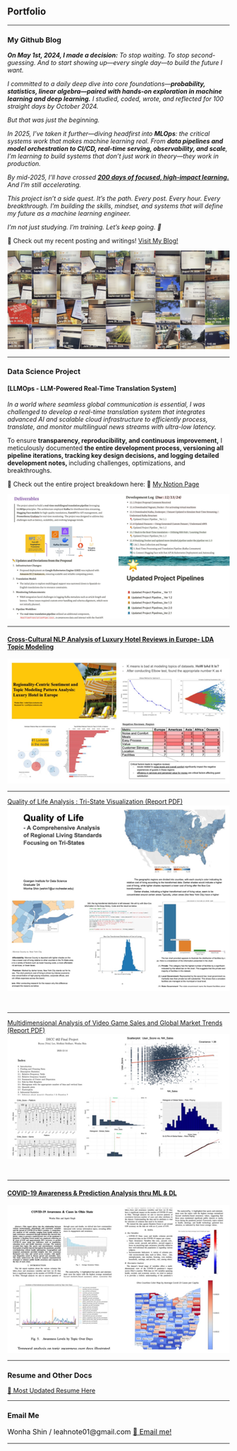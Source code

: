 ## Portfolio

---
### My Github Blog

<I>**On May 1st, 2024, I made a decision:**
To stop waiting. To stop second-guessing.
And to start showing up—every single day—to build the future I want.

I committed to a daily deep dive into core foundations—**probability, statistics, linear algebra—paired with hands-on exploration in machine learning and deep learning.** I studied, coded, wrote, and reflected for 100 straight days by October 2024.

But that was just the beginning.

In 2025, I’ve taken it further—diving headfirst into **MLOps**: the critical systems work that makes machine learning real. From **data pipelines and model orchestration to CI/CD, real-time serving, observability, and scale**, I’m learning to build systems that don’t just work in theory—they work in production.

By mid-2025, I’ll have crossed <U><b>200 days of focused, high-impact learning.</b></U>
And I’m still accelerating.

This project isn’t a side quest. It’s the path.
Every post. Every hour. Every breakthrough.
I’m building the skills, mindset, and systems that will define my future as a machine learning engineer.

I’m not just studying.
I’m training.
Let’s keep going. 🚀
</I>

🚀 Check out my recent posting and writings! <a href="https://leahnote01.github.io/blog/">Visit My Blog! </a>
<!-- Remove above link if you don't want to attibute -->

<img src="images/IMG_3058.jpg?raw=true"/>


---

### Data Science Project

#### [LLMOps - LLM-Powered Real-Time Translation System]

<I>In a world where seamless global communication is essential, I was challenged to develop a real-time translation system that integrates advanced AI and scalable cloud infrastructure to efficiently process, translate, and monitor multilingual news streams with ultra-low latency. </I>

To ensure <b>transparency, reproducibility, and continuous improvement,</B> I meticulously documented <B>the entire development process, versioning all pipeline iterations, tracking key design decisions, and logging detailed development notes, </B> including challenges, optimizations, and breakthroughs.


📌 Check out the entire project breakdown here: 🔗 [My Notion Page](https://believed-chevre-225.notion.site/LLMOps-Project-197e7805c3c481aaa37cfc9388a6c2da?pvs=4)


<img src="images/llm.JPG?raw=true"/>


<br>

---

#### [Cross-Cultural NLP Analysis of Luxury Hotel Reviews in Europe- LDA Topic Modeling](/nlp_hotel_review.md)
<img src="images/HRA.JPG?raw=true"/>

<br>

---
[Quality of Life Analysis : Tri-State Visualization (Report PDF)](/pdf/Quality_of_Life_Analysis.pdf)
<img src="images/QOL.JPG?raw=true"/>

<br>

---
[Multidimensional Analysis of Video Game Sales and Global Market Trends (Report PDF)](/pdf/Stats_Project_Final.pdf)
<img src="images/stat.JPG?raw=true"/>

<br>

---

#### [COVID-19 Awareness & Prediction Analysis thru ML & DL ](/covid19_ohio_awareness.md)
<img src="images/OHIO.JPG?raw=true"/>

<br>


---
### Resume and Other Docs
[🙌 Most Updated Resume Here](/pdf/ML_Resume_Wonha_Shin.pdf)


<!-- - [Project 2 Title](http://example.com/) -->
<!-- - [Project 3 Title](http://example.com/) -->
<!-- - [Project 4 Title](http://example.com/) -->
<!-- - [Project 5 Title](http://example.com/) -->

---


### Email Me

<p style="font-size:16px"> Wonha Shin / leahnote01@gmail.com <a href="mailto:leahnote01@gmail.com"> 📩 Email me! </a></p>
<!-- Remove above link if you don't want to attibute -->

---

